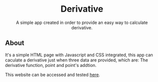 <h1 align="center">Derivative</h1>

<p align="center">A simple app created in order to provide an easy way to calculate derivative.</p>

<h2>About</h2>
<p>It's a simple HTML page with Javascript and CSS integrated, this app can caculate a derivative just when three data are provided, which are: The derivative function, point and point's addtion.</p>

<p>This website can be accessed and tested <a href="https://riadoliveira.github.io/Derivative/">here</a>.</p>

